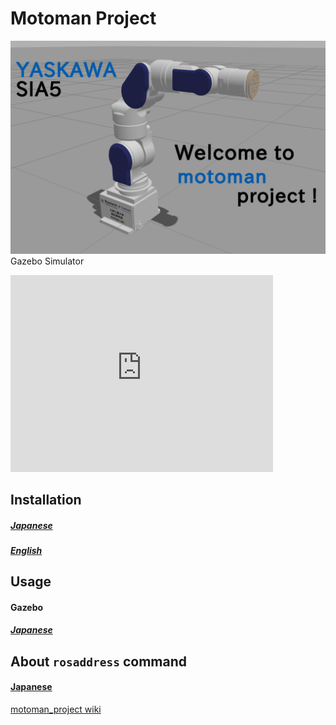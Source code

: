 # Motoman Project
![SIA5](.image/sia5.png)
Gazebo Simulator
<iframe width="420" height="315" src="https://www.youtube.com/embed/FJFXUtZzpJA" frameborder="0" allowfullscreen></iframe>

## Installation
##### [Japanese](https://github.com/Nishida-Lab/motoman_project/wiki/Installation-%5BJapanese%5D)
##### [English](https://github.com/Nishida-Lab/motoman_project/wiki/Installation-%5BEnglish%5D)

## Usage
#### Gazebo
##### [Japanese](https://github.com/Nishida-Lab/motoman_project/wiki/Gazebo-%5BJapanese%5D)

## About `rosaddress` command
#### [Japanese](https://github.com/Nishida-Lab/motoman_project/wiki/About-rosaddress-command-%5BJapanese%5D)

[motoman_project wiki](https://github.com/Nishida-Lab/motoman_project/wiki)
